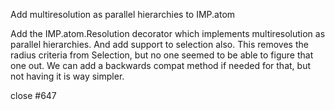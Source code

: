 Add multiresolution as parallel hierarchies to IMP.atom

Add the IMP.atom.Resolution decorator which implements multiresolution
as parallel hierarchies. And add support to selection also. This
removes the radius criteria from Selection, but no one seemed to be
able to figure that one out. We can add a backwards compat method if
needed for that, but not having it is way simpler.

close #647

